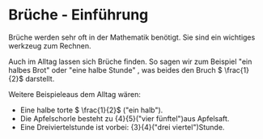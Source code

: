 # Brüche - Einführung

Brüche werden sehr oft in der Mathematik benötigt. Sie sind ein wichtiges werkzeug zum Rechnen.

Auch im Alltag lassen sich Brüche finden. So sagen wir zum Beispiel "ein halbes Brot" oder "eine halbe Stunde" , was beides den Bruch $ \frac{1}{2}$ darstellt.

Weitere Beispieleaus dem Alltag wären: 

- Eine halbe torte $ \frac{1}{2}$ ("ein halb").
- Die Apfelschorle besteht zu {4}{5}("vier fünftel")aus Apfelsaft.
- Eine Dreiviertelstunde ist vorbei: {3}{4}("drei viertel")Stunde.